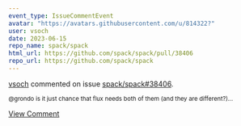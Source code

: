 ```yaml
---
event_type: IssueCommentEvent
avatar: "https://avatars.githubusercontent.com/u/814322?"
user: vsoch
date: 2023-06-15
repo_name: spack/spack
html_url: https://github.com/spack/spack/pull/38406
repo_url: https://github.com/spack/spack
---
```


<a href='https://github.com/vsoch' target='_blank'>vsoch</a> commented on issue <a href='https://github.com/spack/spack/pull/38406' target='_blank'>spack/spack#38406</a>.

<small>@grondo is it just chance that flux needs both of them (and they are different?)...</small>

<a href='https://github.com/spack/spack/pull/38406' target='_blank'>View Comment</a>